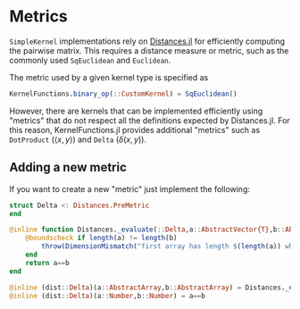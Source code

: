 # Metrics

`SimpleKernel` implementations rely on [Distances.jl](https://github.com/JuliaStats/Distances.jl) for efficiently computing the pairwise matrix.
This requires a distance measure or metric, such as the commonly used `SqEuclidean` and `Euclidean`.

The metric used by a given kernel type is specified as
```julia
KernelFunctions.binary_op(::CustomKernel) = SqEuclidean()
```

However, there are kernels that can be implemented efficiently using "metrics" that do not respect all the definitions expected by Distances.jl. For this reason, KernelFunctions.jl provides additional "metrics" such as `DotProduct` ($\langle x, y \rangle$) and `Delta` ($\delta(x,y)$).


## Adding a new metric

If you want to create a new "metric" just implement the following:

```julia
struct Delta <: Distances.PreMetric
end

@inline function Distances._evaluate(::Delta,a::AbstractVector{T},b::AbstractVector{T}) where {T}
    @boundscheck if length(a) != length(b)
        throw(DimensionMismatch("first array has length $(length(a)) which does not match the length of the second, $(length(b))."))
    end
    return a==b
end

@inline (dist::Delta)(a::AbstractArray,b::AbstractArray) = Distances._evaluate(dist,a,b)
@inline (dist::Delta)(a::Number,b::Number) = a==b
```
